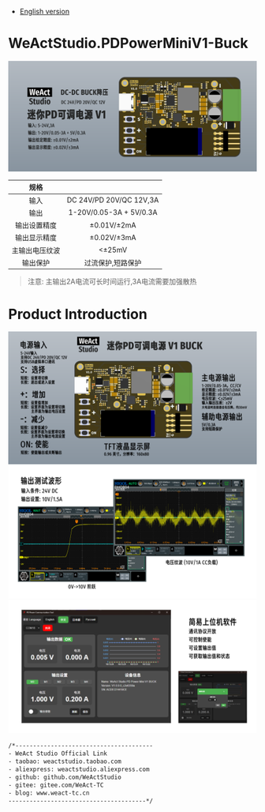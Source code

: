 * [English version](./README.md)
# WeActStudio.PDPowerMiniV1-Buck
![display](Images/zh/1.png)

|规格||
|:-:|:-:|
|输入|DC 24V/PD 20V/QC 12V,3A|
|输出|1-20V/0.05-3A + 5V/0.3A|
|输出设置精度|±0.01V/±2mA|
|输出显示精度|±0.02V/±3mA|
|主输出电压纹波|<±25mV|
|输出保护|过流保护,短路保护|
> 注意: 主输出2A电流可长时间运行,3A电流需要加强散热

# Product Introduction
![display](Images/zh/2.png)
![display](Images/zh/3.png)
![display](Images/zh/4.png)

```
/*---------------------------------------
- WeAct Studio Official Link
- taobao: weactstudio.taobao.com
- aliexpress: weactstudio.aliexpress.com
- github: github.com/WeActStudio
- gitee: gitee.com/WeAct-TC
- blog: www.weact-tc.cn
---------------------------------------*/
```